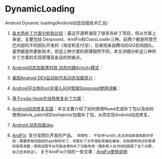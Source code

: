 
# DynamicLoading
Android Dynamic loading(Android动态加载技术汇总)

1. [各大热补丁方案分析和比较](http://blog.zhaiyifan.cn/2015/11/20/HotPatchCompare/)：最近开源界涌现了很多热补丁项目，但从方案上来说，主要包括 Dexposed、AndFix和ClassLoader三种。前两个都是阿里巴巴内部的不同团队开发的（淘宝和支付宝），后者则来自腾讯的QQ空间团队。虽然都是热更新技术，但这三种方案的原理徊然不同，本文详细分析这三种热补丁方案的实现原理及各自的优缺点。

2. [Android动态加载黑科技 动态创建Activity模式](http://segmentfault.com/a/1190000004077469?utm_source=Weibo)：

3. [美团Android DEX自动拆包及动态加载简介](http://tech.meituan.com/mt-android-auto-split-dex.html?utm_source=www.race604.com)：

4. [Android平台免Root无侵入AOP框架Dexposed使用详解](http://www.jianshu.com/p/14edcb444c51)：

5. [基于cydia Hook在线热修复补丁方案](http://blog.csdn.net/xwl198937/article/details/49801975)：

7. [Android动态修复实践](http://www.sunmoonblog.com/blog/2015/12/02/load-dex/)：本文主要介绍了如何使用Nuwa生成补丁包以及如何使用dalvik_patch的DexInjector加载补丁包，从而实现Android动态修复。

8. [Android 动态加载dex](http://blog.dreamtobe.cn/2015/12/07/android_dynamic_dex/)

6. [AndFix](https://github.com/alibaba/AndFix): 支付宝团队开发的产品。` 局限性： 不支持YunOS;无法添加新类和新的字段；需要使用加固前的apk制作补丁，但是补丁文件很容易被反编译，也就是修改过的类源码容易泄露；使用加固平台可能会使热补丁功能失效（看到有人在360加固提了这个问题，自己还未验证）。`
关于AndFix介绍的一些文章：[AndFix使用说明](http://www.jianshu.com/p/479b8c7ec3e3)
